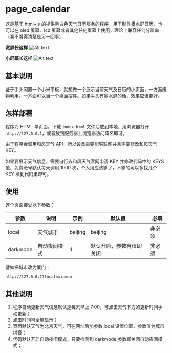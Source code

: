 # page_calendar

这是基于 html+js 的提供黑白色天气日历服务的程序，用于制作墨水屏日历，也可以在 oled 屏幕、lcd 屏幕或者其他任何屏幕上使用，理论上兼容任何分辨率（看不看得清楚是另一回事）

**宽屏长这样**
![Alt text](https://tool.error.work/imgur/7o1aOdj.png "optional title")

**小屏幕长这样**
![Alt text](https://tool.error.work/imgur/Pbizf21.png "optional title")

## 基本说明

鉴于手头闲置一个小米平板，就想做一个展示当前天气及日历的小页面，一方面废物利用，一方面可以当一个桌面摆件。如果手头有墨水屏的话，效果应该更好。

## 怎样部署

程序为 HTML 单页面，下载 `index.html` 文件后放到本地，用浏览器打开 `http://127.0.0.1`，或者放到服务器上浏览器访问域名即可。

由于程序会调用和风天气 API，所以设备需要能够联网并且需要修改和风天气 KEY。

如果要展示天气信息，需要自行去和风天气官网申请 KEY 并修改代码中的 KEYS 值，免费账号默认每天调用 1000 次，个人用应该够了，不够的可以多找几个 KEY 填到代码里即可。

## 使用

这个页面接受以下参数：

|参数|说明|示例|默认值|必填|
|---|---|---|---|---|
|local|天气城市|beijing|beijing|非必须|
|darkmode|自动夜间模式|1|默认开启，参数有值即关闭|非必须|

譬如把城市改为厦门：

`http://127.0.0.1?local=xiamen`

## 其他说明
1. 程序自动更新天气信息默认是每天早上 7:00，可点击天气下方的更新时间手动更新；
2. 点击时间可全屏显示；
3. 页面默认天气为北京天气，可在网址后加参数 local 设置位置，参数值为城市拼音；
4. 代码默认开启自动夜间模式，只要检测到 darkmode 参数即关闭自动夜间模式；

